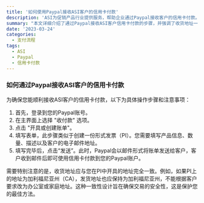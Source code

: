 ```yaml
---
title: '如何使用Paypal接收ASI客户的信用卡付款'
description: 'ASI为促销产品行业提供服务，帮助企业通过Paypal接收客户的信用卡付款。'
summary: "本文详细介绍了通过Paypal接收ASI客户信用卡付款的步骤，并强调了收货地址一致性的重要性，以确保交易安全可靠。"
date: '2023-03-24'
categories:
  - 支付流程
tags:
  - ASI
  - Paypal
  - 信用卡付款
---
```


### 如何通过Paypal接收ASI客户的信用卡付款

为确保您能顺利接收ASI客户的信用卡付款，以下为具体操作步骤和注意事项：

1. 首先，登录到您的Paypal账号。
2. 在主界面上选择 "收付款" 选项。
3. 点击 "开具或创建账单"。
4. 填写表单，此步骤类似于创建一份形式发票（PI）。您需要填写产品信息、数量、描述以及客户的电子邮件地址。
5. 填写完毕后，点击“发送”。此时，Paypal会以邮件形式将账单发送给客户，客户收到邮件后即可使用信用卡付款到您的Paypal账户。

需要特别注意的是，收货地址应与您在PI中开具的地址完全一致。例如，如果PI上的地址为加利福尼亚州（CA），发货地址也应保持为加利福尼亚州，不能根据客户要求改为办公室或家庭地址。这种一致性设计旨在确保交易的安全性，这是保护您的最佳方法。